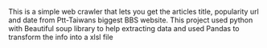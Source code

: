 This is a simple web crawler that lets you get the articles title, popularity url and date from Ptt-Taiwans biggest BBS website.
This project used python with Beautiful soup library to help extracting data and used Pandas to transform the info into a xlsl file

